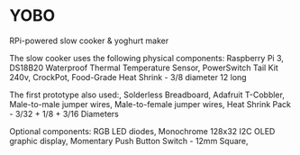 # YOBO
RPi-powered slow cooker &amp; yoghurt maker

The slow cooker uses the following physical components:
  Raspberry Pi 3, 
  DS18B20 Waterproof Thermal Temperature Sensor,
  PowerSwitch Tail Kit 240v,
  CrockPot,
  Food-Grade Heat Shrink - 3/8 diameter 12 long
  
The first prototype also used:,
  Solderless Breadboard,
  Adafruit T-Cobbler,
  Male-to-male jumper wires,
  Male-to-female jumper wires,
  Heat Shrink Pack - 3/32 + 1/8 + 3/16 Diameters
   
Optional components:
  RGB LED diodes,
  Monochrome 128x32 I2C OLED graphic display,
  Momentary Push Button Switch - 12mm Square,
  


